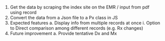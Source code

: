 1.	Get the data by scraping the index site on the EMR / input from pdf using record
2.	Convert the data from a Json file to a Px class in JS
3.	Expected features
    a.	Display info from multiple records at once
        i.	Option to Direct comparison among different records (e.g. Rx changes)
4.	Future improvement
    a.	Provide tentative Dx and Mx
